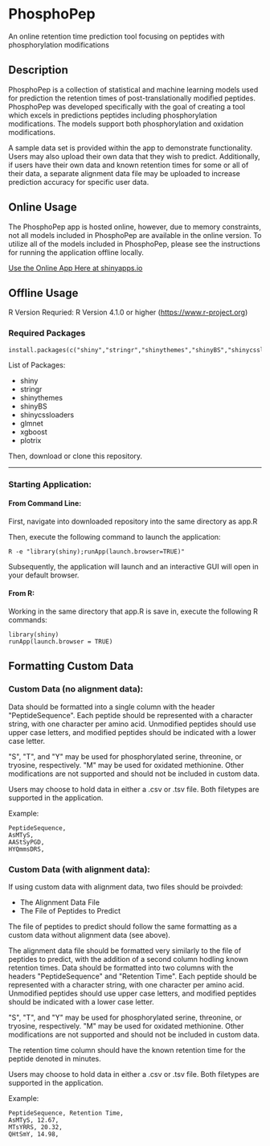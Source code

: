 # PhosphoPep
An online retention time prediction tool focusing on peptides with phosphorylation modifications

## Description
PhosphoPep is a collection of statistical and machine learning models used for prediction the retention times of post-translationally modified peptides. PhosphoPep was developed specifically with the goal of creating a tool which excels in predictions peptides including phosphorylation modifications. The models support both phosphorylation and oxidation modifications.

A sample data set is provided within the app to demonstrate functionality. Users may also upload their own data that they wish to predict. Additionally, if users have their own data and known retention times for some or all of their data, a separate alignment data file may be uploaded to increase prediction accuracy for specific user data.

## Online Usage
The PhosphoPep app is hosted online, however, due to memory constraints, not all models included in PhosphoPep are available in the online version. To utilize all of the models included in PhosphoPep, please see the instructions for running the application offline locally.

[Use the Online App Here at shinyapps.io](http://kbertauche.shinyapps.io/phosphopep)

## Offline Usage

R Version Requried: R Version 4.1.0 or higher (https://www.r-project.org)

### Required Packages

```
install.packages(c("shiny","stringr","shinythemes","shinyBS","shinycssloaders","glmnet","xgboost","plotrix"))
```
List of Packages:
 - shiny
 - stringr
 - shinythemes
 - shinyBS
 - shinycssloaders
 - glmnet
 - xgboost
 - plotrix

Then, download or clone this repository.

---
### Starting Application:

#### From Command Line:

First, navigate into downloaded repository into the same directory as app.R

Then, execute the following command to launch the application:
```
R -e "library(shiny);runApp(launch.browser=TRUE)"
```
Subsequently, the application will launch and an interactive GUI will open in your default browser.

#### From R:

Working in the same directory that app.R is save in, execute the following R commands:
```
library(shiny)
runApp(launch.browser = TRUE)
```
## Formatting Custom Data

### Custom Data (no alignment data):
Data should be formatted into a single column with the header "PeptideSequence". Each peptide should be represented with a character string, with one character per amino acid. Unmodified peptides should use upper case letters, and modified peptides should be indicated with a lower case letter. 

"S", "T", and "Y" may be used for phosphorylated serine, threonine, or tryosine, respectively. "M" may be used for oxidated methionine. Other modifications are not supported and should not be included in custom data.

Users may choose to hold data in either a .csv or .tsv file. Both filetypes are supported in the application.

Example:
```
PeptideSequence,
AsMTyS,
AAStSyPGD,
HYQmmsDRS,
```

### Custom Data (with alignment data):
If using custom data with alignment data, two files should be proivded:
- The Alignment Data File
- The File of Peptides to Predict

The file of peptides to predict should follow the same formatting as a custom data without alignment data (see above).

The alignment data file should be formatted very similarly to the file of peptides to predict, with the addition of a second column hodling known retention times. Data should be formatted into two columns with the headers "PeptideSequence" and "Retention Time". Each peptide should be represented with a character string, with one character per amino acid. Unmodified peptides should use upper case letters, and modified peptides should be indicated with a lower case letter. 

"S", "T", and "Y" may be used for phosphorylated serine, threonine, or tryosine, respectively. "M" may be used for oxidated methionine. Other modifications are not supported and should not be included in custom data.

The retention time column should have the known retention time for the peptide denoted in minutes.

Users may choose to hold data in either a .csv or .tsv file. Both filetypes are supported in the application.

Example:
```
PeptideSequence, Retention Time,
AsMTyS, 12.67,
MTsYRRS, 20.32,
QHtSmY, 14.98,
```

